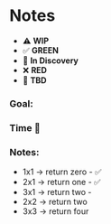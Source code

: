 # Notes

* ⚠️ **WIP**  
* ✅ **GREEN**  
* 🧠 **In Discovery**  
* ❌ **RED**  
* 📝 **TBD**  

### Goal: 
### Time 🍅
### Notes:

- 1x1 -> return zero - ✅
- 2x1 -> return one - ✅
- 3x1 -> return two - 
- 2x2 -> return two
- 3x3 -> return four